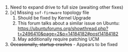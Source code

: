 1. Need to expand drive to full size (awaiting other fixes)
2. [x] Missing `sof-firmware` topology file
	1. Should be fixed by Kernel Upgrade
	2. This forum talks about a similar issue on Ubuntu: https://ubuntuforums.org/showthread.php?t=2496410&page=2&p=14184182#post14184182
	3. May additionally require patching UCM
3. ~~Occasionally, startup crashes~~ - Appears to be fixed